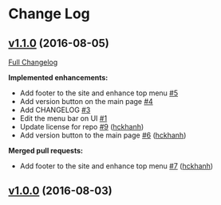 # Change Log

## [v1.1.0](https://github.com/hckhanh/donation-form/tree/v1.1.0) (2016-08-05)
[Full Changelog](https://github.com/hckhanh/donation-form/compare/v1.0.0...v1.1.0)

**Implemented enhancements:**

- Add footer to the site and enhance top menu [\#5](https://github.com/hckhanh/donation-form/issues/5)
- Add version button on the main page [\#4](https://github.com/hckhanh/donation-form/issues/4)
- Add CHANGELOG [\#3](https://github.com/hckhanh/donation-form/issues/3)
- Edit the menu bar on UI [\#1](https://github.com/hckhanh/donation-form/issues/1)
- Update license for repo [\#9](https://github.com/hckhanh/donation-form/pull/9) ([hckhanh](https://github.com/hckhanh))
- Add version button to the main page [\#6](https://github.com/hckhanh/donation-form/pull/6) ([hckhanh](https://github.com/hckhanh))

**Merged pull requests:**

- Add footer to the site and enhance top menu [\#7](https://github.com/hckhanh/donation-form/pull/7) ([hckhanh](https://github.com/hckhanh))

## [v1.0.0](https://github.com/hckhanh/donation-form/tree/v1.0.0) (2016-08-03)
